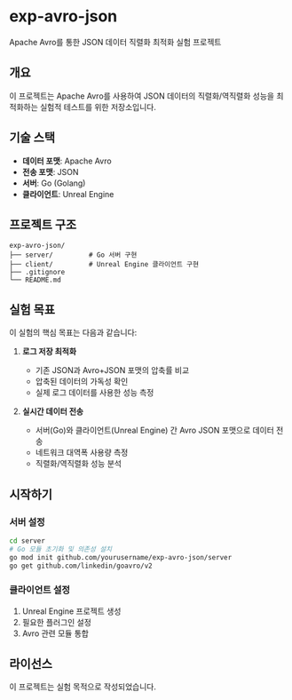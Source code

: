 # exp-avro-json

Apache Avro를 통한 JSON 데이터 직렬화 최적화 실험 프로젝트

## 개요

이 프로젝트는 Apache Avro를 사용하여 JSON 데이터의 직렬화/역직렬화 성능을 최적화하는 실험적 테스트를 위한 저장소입니다.

## 기술 스택

- **데이터 포맷**: Apache Avro
- **전송 포맷**: JSON
- **서버**: Go (Golang)
- **클라이언트**: Unreal Engine

## 프로젝트 구조

```
exp-avro-json/
├── server/         # Go 서버 구현
├── client/         # Unreal Engine 클라이언트 구현
├── .gitignore
└── README.md
```

## 실험 목표

이 실험의 핵심 목표는 다음과 같습니다:

1. **로그 저장 최적화**
   - 기존 JSON과 Avro+JSON 포맷의 압축률 비교
   - 압축된 데이터의 가독성 확인
   - 실제 로그 데이터를 사용한 성능 측정

2. **실시간 데이터 전송**
   - 서버(Go)와 클라이언트(Unreal Engine) 간 Avro JSON 포맷으로 데이터 전송
   - 네트워크 대역폭 사용량 측정
   - 직렬화/역직렬화 성능 분석

## 시작하기

### 서버 설정

```bash
cd server
# Go 모듈 초기화 및 의존성 설치
go mod init github.com/yourusername/exp-avro-json/server
go get github.com/linkedin/goavro/v2
```

### 클라이언트 설정

1. Unreal Engine 프로젝트 생성
2. 필요한 플러그인 설정
3. Avro 관련 모듈 통합

## 라이선스

이 프로젝트는 실험 목적으로 작성되었습니다.